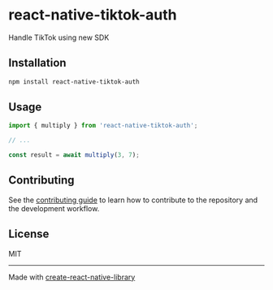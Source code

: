 # react-native-tiktok-auth

Handle TikTok using new SDK

## Installation

```sh
npm install react-native-tiktok-auth
```

## Usage

```js
import { multiply } from 'react-native-tiktok-auth';

// ...

const result = await multiply(3, 7);
```

## Contributing

See the [contributing guide](CONTRIBUTING.md) to learn how to contribute to the repository and the development workflow.

## License

MIT

---

Made with [create-react-native-library](https://github.com/callstack/react-native-builder-bob)
